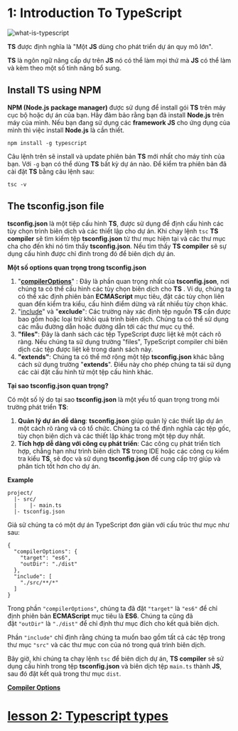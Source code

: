 # 1: Introduction To TypeScript

![what-is-typescript](https://d2ms8rpfqc4h24.cloudfront.net/uploads/2021/12/Understand-Typescript.jpg )

**TS** được định nghĩa là "Một **JS** dùng cho phát triển dự án quy mô lớn".

**TS** là ngôn ngữ nâng cấp dự trên **JS** nó có thể làm mọi thứ mà **JS** có thể làm và kèm theo một số tính năng bổ sung.

## **Install TS using NPM**

**NPM (Node.js package manager)** được sử dụng để install gói **TS** trên máy cục bộ hoặc dự án của bạn. Hãy đảm bảo rằng bạn đã install **Node.js** trên máy của mình. Nếu bạn đang sử dụng các **framework JS** cho ứng dụng của mình thì việc install **Node.js** là cần thiết.

`npm install -g typescript`

Câu lệnh trên sẽ install và update phiên bản **TS** mới nhất cho máy tính của bạn. Với `-g` bạn có thể dùng **TS** bất kỳ dự án nào. Để kiểm tra phiên bản đã cài đặt **TS** bằng câu lệnh sau:

`tsc -v`

## **The tsconfig.json file**

**tsconfig.json** là một tiệp cấu hình **TS**, được sử dụng để định cấu hình các tùy chọn trình biên dịch và các thiết lập cho dự án. Khi chạy lệnh `tsc` **TS compiler** sẽ tìm kiếm tệp **tsconfig.json** từ thư mục hiện tại và các thư mục cha cho đến khi nó tìm thấy **tsconfig.json**. Nếu tìm thấy **TS compiler** sẽ sự dụng cấu hình được chỉ đinh trong đó để biên dịch dự án.

**Một số options quan trọng trong tsconfig.json**

1. "**[compilerOptions](https://www.typescriptlang.org/tsconfig#compilerOptions)**" : Đây là phần quan trọng nhất của **tsconfig.json**, nơi chúng ta có thể cấu hình các tùy chọn biên dịch cho **TS** . Ví dụ, chúng ta có thể xác định phiên bản **ECMAScript** mục tiêu, đặt các tùy chọn liên quan đến kiểm tra kiểu, cấu hình điểm dừng và rất nhiều tùy chọn khác.
2. "[include](https://www.typescriptlang.org/tsconfig#include)" và "**exclude**": Các trường này xác định tệp nguồn **TS** cần được bao gồm hoặc loại trừ khỏi quá trình biên dịch. Chúng ta có thể sử dụng các mẫu đường dẫn hoặc đường dẫn tới các thư mục cụ thể.
3. **"files"**: Đây là danh sách các tệp TypeScript được liệt kê một cách rõ ràng. Nếu chúng ta sử dụng trường "files", TypeScript compiler chỉ biên dịch các tệp được liệt kê trong danh sách này.
4. **"extends"**: Chúng ta có thể mở rộng một tệp **tsconfig.json** khác bằng cách sử dụng trường "**extends**". Điều này cho phép chúng ta tái sử dụng các cài đặt cấu hình từ một tệp cấu hình khác.

**Tại sao tsconfig.json quan trọng?**

Có một số lý do tại sao **tsconfig.json** là một yếu tố quan trọng trong môi trường phát triển **TS**:

1. **Quản lý dự án dễ dàng**: **tsconfig.json** giúp quản lý các thiết lập dự án một cách rõ ràng và có tổ chức. Chúng ta có thể định nghĩa các tệp gốc, tùy chọn biên dịch và các thiết lập khác trong một tệp duy nhất.
2. **Tích hợp dễ dàng với công cụ phát triển**: Các công cụ phát triển tích hợp, chẳng hạn như trình biên dịch **TS** trong IDE hoặc các công cụ kiểm tra kiểu **TS**, sẽ đọc và sử dụng **tsconfig.json** để cung cấp trợ giúp và phân tích tốt hơn cho dự án.

**Example**

```tsx
project/
  |- src/
  |    |- main.ts
  |- tsconfig.json
```

Giả sử chúng ta có một dự án TypeScript đơn giản với cấu trúc thư mục như sau:

```tsx
{
  "compilerOptions": {
    "target": "es6",
    "outDir": "./dist"
  },
  "include": [
    "./src/**/*"
  ]
}
```

Trong phần `"compilerOptions"`, chúng ta đã đặt `"target"` là `"es6"` để chỉ định phiên bản **ECMAScript** mục tiêu là **ES6**. Chúng ta cũng đã đặt `"outDir"` là `"./dist"` để chỉ định thư mục đích cho kết quả biên dịch.

Phần `"include"` chỉ định rằng chúng ta muốn bao gồm tất cả các tệp trong thư mục `"src"` và các thư mục con của nó trong quá trình biên dịch.

Bây giờ, khi chúng ta chạy lệnh `tsc` để biên dịch dự án, **TS compiler** sẽ sử dụng cấu hình trong tệp **tsconfig.json** và biên dịch tệp `main.ts` thành **JS**, sau đó đặt kết quả trong thư mục `dist`.

**[Compiler Options](https://www.typescriptlang.org/tsconfig)**

# [lesson 2: Typescript types ](02-typescript-types.md)